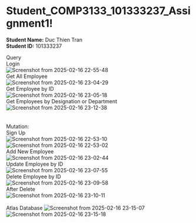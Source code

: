 # Student_COMP3133_101333237_Assignment1!
<b>Student Name:</b> Duc Thien Tran <br>
<b>Student ID:</b> 101333237

Query<br>
    Login<br>
    ![Screenshot from 2025-02-16 22-55-48](https://github.com/user-attachments/assets/2b95a14d-d875-4a4c-b30a-0d44590c075b)
    <br>
    Get All Employee<br>
    ![Screenshot from 2025-02-16 23-04-29](https://github.com/user-attachments/assets/cd62296f-344f-4161-8682-58ac8569a1e9)
    <br>
    Get Employee by ID<br>
    ![Screenshot from 2025-02-16 23-05-18](https://github.com/user-attachments/assets/8d2ec601-0498-4fb6-bc38-9b88baa24395)
    <br>
    Get Employees by Designation or Department<br>
    ![Screenshot from 2025-02-16 23-12-38](https://github.com/user-attachments/assets/7b1e4273-7544-48a0-8bad-b7d89e6156a5)            
<br>
<br>
Mutation:<br>
    Sign Up<br>
    ![Screenshot from 2025-02-16 22-53-10](https://github.com/user-attachments/assets/cb97d690-b2fd-4b19-8861-a176ae9ad697)
    ![Screenshot from 2025-02-16 22-53-02](https://github.com/user-attachments/assets/f03ef8f6-f8fb-48c9-a170-475d55f68161)
    <br>
    Add New Employee<br>
    ![Screenshot from 2025-02-16 23-02-44](https://github.com/user-attachments/assets/b94b20a2-870e-49d8-bd4c-aa44e220f325)
    <br>
    Update Employee by ID<br>
    ![Screenshot from 2025-02-16 23-07-55](https://github.com/user-attachments/assets/00fa8265-d37c-425c-ae2a-ac96c358e4f4)
    <br>
    Delete Employee by ID<br>
    ![Screenshot from 2025-02-16 23-09-58](https://github.com/user-attachments/assets/adce8050-b929-4692-b477-97780ce128e5)
    <br>
    After Delete<br>
    ![Screenshot from 2025-02-16 23-10-11](https://github.com/user-attachments/assets/21b38a3c-ca1c-4558-aa50-d417fe99d57a)
    <br>
    <br>
Atlas Database
![Screenshot from 2025-02-16 23-15-07](https://github.com/user-attachments/assets/736261a5-e71a-4c25-9552-b23dc6b95277)
![Screenshot from 2025-02-16 23-15-18](https://github.com/user-attachments/assets/15340766-930b-4087-aba2-ad1edced7ff6)
